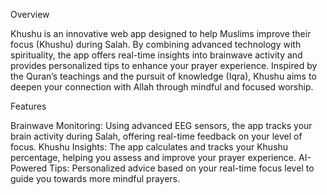 Overview

Khushu is an innovative web app designed to help Muslims improve their focus (Khushu) during Salah. By combining advanced technology with spirituality, the app offers real-time insights into brainwave activity and provides personalized tips to enhance your prayer experience. Inspired by the Quran’s teachings and the pursuit of knowledge (Iqra), Khushu aims to deepen your connection with Allah through mindful and focused worship.

Features

Brainwave Monitoring: Using advanced EEG sensors, the app tracks your brain activity during Salah, offering real-time feedback on your level of focus.
Khushu Insights: The app calculates and tracks your Khushu percentage, helping you assess and improve your prayer experience.
AI-Powered Tips: Personalized advice based on your real-time focus level to guide you towards more mindful prayers.
